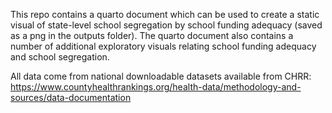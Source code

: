 This repo contains a quarto document which can be used to create a static visual of state-level school segregation by school funding adequacy (saved as a png in the outputs folder). 
The quarto document also contains a number of additional exploratory visuals relating school funding adequacy and school segregation. 

All data come from national downloadable datasets available from CHRR: https://www.countyhealthrankings.org/health-data/methodology-and-sources/data-documentation
